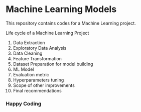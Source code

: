 # Machine Learning Models

This repository contains codes for a Machine Learning project.

Life cycle of a Machine Learning Project

1. Data Extraction
2. Exploratory Data Analysis
3. Data Cleaning
4. Feature Transformation
5. Dataset Preparation for model building
6. ML Model
7. Evaluation metric
8. Hyperparameters tuning
9. Scope of other improvements
10. Final recommendations

### Happy Coding
